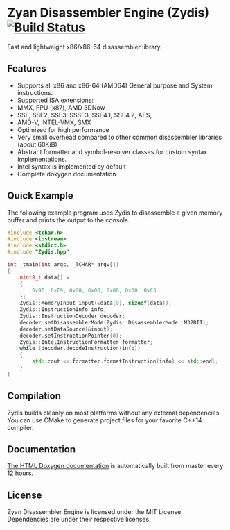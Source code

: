 Zyan Disassembler Engine (Zydis) [![Build Status](https://travis-ci.org/zyantific/zyan-disassembler-engine.svg?branch=master)](https://travis-ci.org/zyantific/zyan-disassembler-engine)
================================

Fast and lightweight x86/x86-64 disassembler library.

## Features ##

- Supports all x86 and x86-64 (AMD64) General purpose and System instructions.
- Supported ISA extensions:
 - MMX, FPU (x87), AMD 3DNow
 - SSE, SSE2, SSE3, SSSE3, SSE4.1, SSE4.2, AES,
 - AMD-V, INTEL-VMX, SMX
- Optimized for high performance
- Very small overhead compared to other common disassembler libraries (about 60KiB)
- Abstract formatter and symbol-resolver classes for custom syntax implementations.
 - Intel syntax is implemented by default
- Complete doxygen documentation

## Quick Example ##

The following example program uses Zydis to disassemble a given memory buffer and prints the output to the console.

```c++
#include <tchar.h>
#include <iostream>
#include <stdint.h>
#include "Zydis.hpp"

int _tmain(int argc, _TCHAR* argv[])
{
    uint8_t data[] =
    {
        0x90, 0xE9, 0x00, 0x00, 0x00, 0x00, 0xC3
    };
    Zydis::MemoryInput input(&data[0], sizeof(data));
    Zydis::InstructionInfo info;
    Zydis::InstructionDecoder decoder;
    decoder.setDisassemblerMode(Zydis::DisassemblerMode::M32BIT);
    decoder.setDataSource(&input);
    decoder.setInstructionPointer(0);
    Zydis::IntelInstructionFormatter formatter;
    while (decoder.decodeInstruction(info))
    {
        std::cout << formatter.formatInstruction(info) << std::endl;
    }
}
```

## Compilation ##

Zydis builds cleanly on most platforms without any external dependencies. You can use CMake to generate project files for your favorite C++14 compiler.

## Documentation ##

[The HTML Doxygen documentation](https://www.zyantific.com/doc/zydis/index.html) is automatically built from master every 12 hours.

## License ##

Zyan Disassembler Engine is licensed under the MIT License. Dependencies are under their respective licenses.
